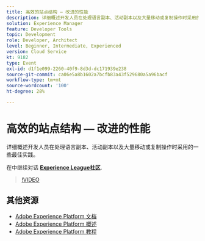 ```yaml
---
title: 高效的站点结构 — 改进的性能
description: 详细概述开发人员在处理语言副本、活动副本以及大量移动或复制操作时采用的一些最佳实践。
solution: Experience Manager
feature: Developer Tools
topic: Development
role: Developer, Architect
level: Beginner, Intermediate, Experienced
version: Cloud Service
kt: 9182
type: Event
exl-id: d1f1e099-2260-40f9-8d3d-dc171939e238
source-git-commit: ca06e5a8b1602a7bcfb83a43f529680a5a96bacf
workflow-type: tm+mt
source-wordcount: '100'
ht-degree: 28%

---
```


# 高效的站点结构 — 改进的性能

详细概述开发人员在处理语言副本、活动副本以及大量移动或复制操作时采用的一些最佳实践。

在中继续对话 **[Experience League社区](https://adobe.ly/39DoIQT)**.

>[!VIDEO](https://video.tv.adobe.com/v/337723/?quality=12&learn=on&hidetitle=true)

## 其他资源

- [Adobe Experience Platform 文档](https://experienceleague.adobe.com/docs/experience-platform.html)
- [Adobe Experience Platform 概述](https://experienceleague.adobe.com/docs/experience-platform/landing/home.html?lang=zh-Hans)
- [Adobe Experience Platform 教程](https://experienceleague.adobe.com/docs/platform-learn/tutorials/overview.html?lang=en)
